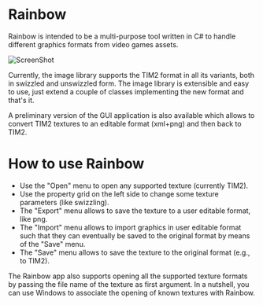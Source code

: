 Rainbow
=======

Rainbow is intended to be a multi-purpose tool written in C# to handle different graphics formats from video games assets.

![ScreenShot](http://i.imgur.com/7LLkzhY.png)

Currently, the image library supports the TIM2 format in all its variants,
both in swizzled and unswizzled form. The image library is extensible and easy to use, just extend
a couple of classes implementing the new format and that's it.

A preliminary version of the GUI application is also available which allows to convert TIM2 textures to an editable format (xml+png) and then back to TIM2.

How to use Rainbow
=======

* Use the "Open" menu to open any supported texture (currently TIM2).
* Use the property grid on the left side to change some texture parameters (like swizzling).
* The "Export" menu allows to save the texture to a user editable format, like png.
* The "Import" menu allows to import graphics in user editable format such that they can eventually be saved to the original format by means of the "Save" menu.
* The "Save" menu allows to save the texture to the original format (e.g., to TIM2).

The Rainbow app also supports opening all the supported texture formats by passing the file name of the texture as first argument. In a nutshell, you can use Windows to associate the opening of known textures with Rainbow.
